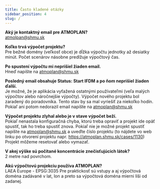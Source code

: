```yaml
---
title: Často kladené otázky 
sidebar_position: 4
slug: /
---
```


**Aký je kontaktný email pre ATMOPLAN?** <br/>
atmolpan@shmu.sk

**Koľko trvá výpočet projektu?** <br/>
Pre bežné domény (veľkosť obce) je dĺžka výpočtu jednotky až desiatky minút. Počet scenárov násobne predlžuje výpočtový čas.

**Po spustení výpočtu mi neprišiel žiaden email.** <br/>
Hneď napíšte na atmoplan@shmu.sk

**Posledný email obsahuje Status: Start IFDM a po ňom neprišiel žiaden ďalší.** <br/>
Je možné, že je aplikácia vyťažená ostatnými používateľmi (veľa malých výpočtov alebo náročnejšie výpočty). Výpočet nového projektu bol zaradený do poradovníka. 
Tento stav by sa mal vyriešiť za niekoľko hodín.
Pokiaľ ani potom nedorazil email napíšte na atmoplan@shmu.sk

**Výpočet projektu zlyhal alebo je v stave výpočet beží.** <br/>
Pokiaľ nenastala konfiguračná chyba, ktorú treba opraviť a projekt ide opäť spustiť, tak ho treba spustiť znova.
Pokiaľ nie je možné projekt spustiť napíšte na atmoplan@shmu.sk a uveďte číslo projektu (to nájdete vo web linku po otvorení projektu napr. https://atmoplan.shmu.sk/cases/1130)
Projekt môžeme resetovať alebo vymazať.

**V akej výške sú počítané koncentrácie znečisťujúcich látok?** <br/>
2 metre nad povrchom.

**Akú výpočtovú projekciu používa ATMOPLAN?** <br/>
LAEA Europe - EPSG:3035
Pre praktickosť sú vstupy a aj výpočtová doména zadávané v lat, lon a preto sa výpočtová doména mierni líši od zadanej.
